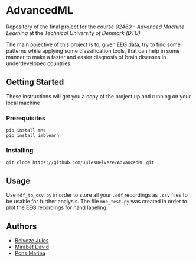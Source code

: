 # AdvancedML
Repository of the final project for the course <i>02460 - Advanced Machine Learning</i> at the <i>Technical University of Denmark (DTU)</i> 

The main objective of this project is to, given EEG data, try to find some patterns while applying some classification tools, that can help in some manner to make a faster and easier diagnosis of brain diseases in underdeveloped countries. 

## Getting Started
These instructions will get you a copy of the project up and running on your local machine
 
### Prerequisites
```
pip install mne
pip install imblearn
```
### Installing
```
git clone https://github.com/JulesBelveze/AdvancedML.git
```

## Usage
Use `edf_to_csv.py` in order to store all your `.edf` recordings as `.csv` files to be usable for further analysis.
The file `mne_test.py` was created in order to plot the EEG recordings for hand labeling.

## Authors
<ul>
<li><a href="https://github.com/JulesBelveze" target="_blank">Belveze Jules</a></li>
<li><a href="https://github.com/DavidMirabet" target="_blank">Mirabet David</a></li>
<li><a href="https://github.com/marinapons96" target="_blank">Pons Marina</a></li>
</ul>
